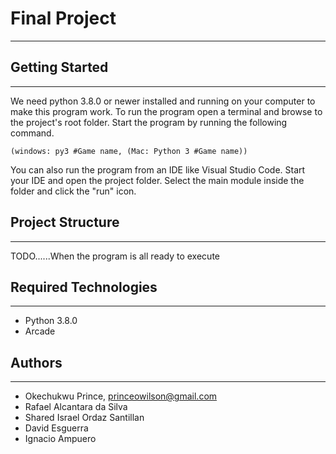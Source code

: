 # Final Project

---
## Getting Started
---
We need python 3.8.0 or newer installed and running on your computer to make this program work. 
To run the program open a terminal and browse to the project's root folder. Start the program by 
running the following command.
```
(windows: py3 #Game name, (Mac: Python 3 #Game name)) 
```
You can also run the program from an IDE like Visual Studio Code. Start your IDE 
and open the project folder. Select the main module inside the <!-- Game name --> folder and 
click the "run" icon.

## Project Structure
---
TODO......When the program is all ready to execute

## Required Technologies
---
* Python 3.8.0
* Arcade

## Authors
---

* Okechukwu Prince, princeowilson@gmail.com
* Rafael Alcantara da Silva
* Shared Israel Ordaz Santillan
* David Esguerra
* Ignacio Ampuero
